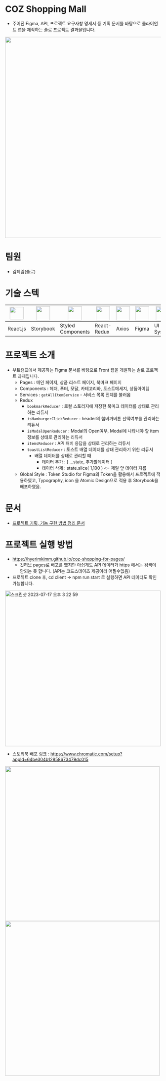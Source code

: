 # COZ Shopping Mall
- 주어진 Figma, API, 프로젝트 요구사항 명세서 등 기획 문서를 바탕으로 클라이언트 앱을 제작하는 솔로 프로젝트 결과물입니다. 
<img src="https://github.com/HyerimKimm/fe-sprint-coz-shopping/assets/50258232/ed3ca5ab-b87b-4e1e-9ea3-6d0d37cbabea" width="650px"/>

# 팀원
- 김혜림(솔로)

# 기술 스텍
|<img src="https://upload.wikimedia.org/wikipedia/commons/thumb/a/a7/React-icon.svg/2300px-React-icon.svg.png" width="45px" height="40px"/>|<img src="https://www.svgrepo.com/show/354397/storybook-icon.svg" width="45px" height="45px"/>|<img src="https://www.daggala.com/static/228867c3668e439101821568a8a03b54/19ca5/sc.png" width="45px" height="45px"/>|<img src="https://cdn.worldvectorlogo.com/logos/redux.svg" width="45px" height="45px"/>|<img src="https://user-images.githubusercontent.com/8939680/57233882-20344080-6fe5-11e9-9086-d20a955bed59.png" width="45px" height="45px"/>|<img src="https://cdn.sanity.io/images/599r6htc/localized/46a76c802176eb17b04e12108de7e7e0f3736dc6-1024x1024.png?w=804&q=75&fit=max&auto=format&dpr=2" width="45px" height="45px"/>|<img src="https://www.appschopper.com/assets/service-images/ui-ux-design.png" width="45px" height="45px"/>
|---|---|---|---|---|---|---|
|React.js|Storybook|Styled Components|React-Redux|Axios|Figma|UI System|

# 프로젝트 소개
- 부트캠프에서 제공하는 Figma 문서를 바탕으로 Front 웹을 개발하는 솔로 프로젝트 과제입니다.
  - Pages : 메인 페이지, 상품 리스트 페이지, 북마크 페이지
  - Components : 헤더, 푸터, 모달, 카테고리바, 토스트메세지, 상품아이템
  - Services : ```getAllItemService``` - 서비스 목록 전체를 불러옴
  - Redux
    - ```bookmarkReducer``` : 로컬 스토리지에 저장한 북마크 데이터를 상태로 관리하는 리듀서
    - ```isHamburgerClickReducer``` : header의 햄버거버튼 선택여부를 관리하는 리듀서
    - ```isModalOpenReducer``` : Modal의 Open여부, Modal에 나타내야 할 item 정보를 상태로 관리하는 리듀서
    - ```itemsReducer``` : API 패치 응답을 상태로 관리하는 리듀서
    - ```toastListReducer``` : 토스트 배열 데이터를 상태 관리하기 위한 리듀서
      - 배열 데이터를 상태로 관리할 때
        - 데이터 추가 : [ ...state, 추가할데이터 ]
        - 데이터 삭제 : state.slice( 1,100 ) <= 제일 앞 데이터 자름
  - Global Style : Token Studio for Figma의 Token을 활용해서 프로젝트에 적용하였고, Typography, icon 을 Atomic Design으로 적용 후 Storybook을 배포하였음. 

# 문서
- <a href="https://hyerimkim.notion.site/23-07-21-d1b9ab0dbed8422487c9344a8af5e47c?pvs=4">프로젝트 기획, 기능 구현 방법 정리 문서</a>

# 프로젝트 실행 방법
 - https://hyerimkimm.github.io/coz-shopping-for-pages/
    - 깃허브 pages로 배포를 했지만 아쉽게도 API 데이터가 https 에서는 검색이 안되는 듯 합니다. (API는 코드스테이츠 제공이라 어쩔수없음)
 -  프로젝트 clone 후, cd client -> npm run start 로 실행하면 API 데이터도 확인 가능합니다. 
<img width="503" alt="스크린샷 2023-07-17 오후 3 22 59" src="https://github.com/HyerimKimm/fe-sprint-coz-shopping/assets/50258232/ceb29c48-16ec-4033-9341-ad74d7a612f1">

 - 스토리북 배포 링크 : https://www.chromatic.com/setup?appId=64be304b12858673479dc015
<img src="https://github.com/HyerimKimm/fe-sprint-coz-shopping/assets/50258232/bf926d87-205d-427e-8e1b-e221c5f80ff1" width="500px"/>
<img src="https://github.com/HyerimKimm/fe-sprint-coz-shopping/assets/50258232/3010a919-9b1b-4506-b729-c2d87778d5ee" width="500px"/>

